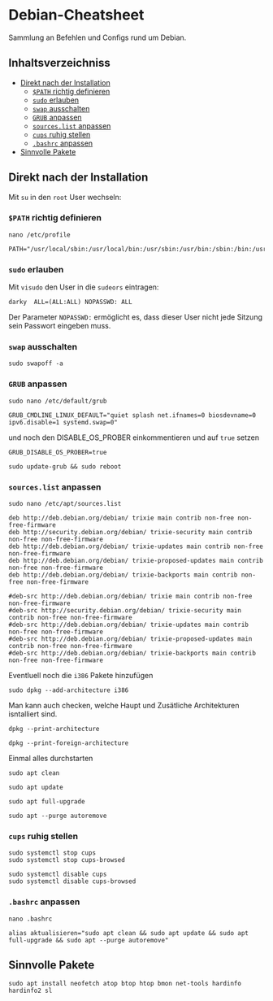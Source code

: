 # Debian-Cheatsheet
Sammlung an Befehlen und Configs rund um Debian.

## Inhaltsverzeichniss
- [Direkt nach der Installation](#direkt-nach-der-installation)
  * [`$PATH` richtig definieren](#path-richtig-definieren)
  * [`sudo` erlauben](#sudo-erlauben)
  * [`swap` ausschalten](#swap-ausschalten)
  * [`GRUB` anpassen](#grub-anpassen)
  * [`sources.list` anpassen](#sourceslist-anpassen)
  * [`cups` ruhig stellen](#cups-ruhig-stellen)
  * [`.bashrc` anpassen](#bashrc-anpassen)
- [Sinnvolle Pakete](#sinnvolle-pakete)

## Direkt nach der Installation
Mit `su` in den `root` User wechseln:

### `$PATH` richtig definieren
```
nano /etc/profile
```
```
PATH="/usr/local/sbin:/usr/local/bin:/usr/sbin:/usr/bin:/sbin:/bin:/usr/local/games:/usr/games"
```

### `sudo` erlauben
Mit `visudo` den User in die `sudeors` eintragen:
```
darky  ALL=(ALL:ALL) NOPASSWD: ALL
```
Der Parameter `NOPASSWD:` ermöglicht es, dass dieser User nicht jede Sitzung sein Passwort eingeben muss.

### `swap` ausschalten
```
sudo swapoff -a
```

### `GRUB` anpassen
```
sudo nano /etc/default/grub
```
```
GRUB_CMDLINE_LINUX_DEFAULT="quiet splash net.ifnames=0 biosdevname=0 ipv6.disable=1 systemd.swap=0"
```
und noch den DISABLE_OS_PROBER einkommentieren und auf `true` setzen
```
GRUB_DISABLE_OS_PROBER=true
```
```
sudo update-grub && sudo reboot
```

### `sources.list` anpassen
```
sudo nano /etc/apt/sources.list
```
```
deb http://deb.debian.org/debian/ trixie main contrib non-free non-free-firmware
deb http://security.debian.org/debian/ trixie-security main contrib non-free non-free-firmware
deb http://deb.debian.org/debian/ trixie-updates main contrib non-free non-free-firmware
deb http://deb.debian.org/debian/ trixie-proposed-updates main contrib non-free non-free-firmware
deb http://deb.debian.org/debian/ trixie-backports main contrib non-free non-free-firmware

#deb-src http://deb.debian.org/debian/ trixie main contrib non-free non-free-firmware
#deb-src http://security.debian.org/debian/ trixie-security main contrib non-free non-free-firmware
#deb-src http://deb.debian.org/debian/ trixie-updates main contrib non-free non-free-firmware
#deb-src http://deb.debian.org/debian/ trixie-proposed-updates main contrib non-free non-free-firmware
#deb-src http://deb.debian.org/debian/ trixie-backports main contrib non-free non-free-firmware
```

Eventluell noch die `i386` Pakete hinzufügen
```
sudo dpkg --add-architecture i386
```

Man kann auch checken, welche Haupt und Zusätliche Architekturen isntalliert sind.
```
dpkg --print-architecture
```
```
dpkg --print-foreign-architecture
```

Einmal alles durchstarten
```
sudo apt clean
```
```
sudo apt update
```
```
sudo apt full-upgrade
```
```
sudo apt --purge autoremove
```

### `cups` ruhig stellen
```
sudo systemctl stop cups
sudo systemctl stop cups-browsed
```
```
sudo systemctl disable cups
sudo systemctl disable cups-browsed
```

### `.bashrc` anpassen
```
nano .bashrc
```
```
alias aktualisieren="sudo apt clean && sudo apt update && sudo apt full-upgrade && sudo apt --purge autoremove"
```

## Sinnvolle Pakete
```
sudo apt install neofetch atop btop htop bmon net-tools hardinfo hardinfo2 sl
```
